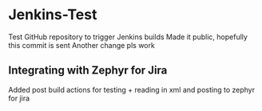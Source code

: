 # Jenkins-Test
Test GitHub repository to trigger Jenkins builds
Made it public, hopefully this commit is sent
Another change
pls work

## Integrating with Zephyr for Jira
 Added post build actions for testing + reading in xml and posting to zephyr for jira
